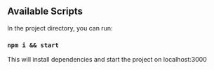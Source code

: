 ## Available Scripts

In the project directory, you can run:

### `npm i && start`

This will install dependencies and start the project on localhost:3000
